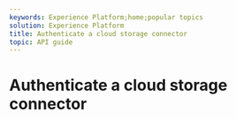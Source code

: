 ```yaml
---
keywords: Experience Platform;home;popular topics
solution: Experience Platform
title: Authenticate a cloud storage connector
topic: API guide
---
```


# Authenticate a cloud storage connector